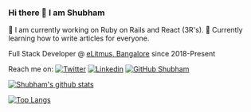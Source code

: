 ### Hi there 👋 I am Shubham




🔭 I am currently working on Ruby on Rails and React (3R's). 🌱 Currently learning how to write articles for everyone. 

<!-- 
⚡ Fun Fact: 
 -->

Full Stack Developer @ [eLitmus, Bangalore](https://github.com/elitmus/) since 2018-Present

Reach me on: 
[![Twitter](https://img.shields.io/twitter/follow/shubham9411?style=social)](https://twitter.com/shubham9411/)
[![Linkedin](https://img.shields.io/badge/-LinkedIn-0073b1?style=social&logo=Linkedin&link=https://www.linkedin.com/in/shubham9411/)](https://www.linkedin.com/in/shubham9411/)
[![GitHub Shubham](https://img.shields.io/github/followers/shubham9411?label=follow&style=social)](https://github.com/shubham9411)


[![Shubham's github stats](https://github-readme-stats.vercel.app/api?username=shubham9411&show_icons=true)](https://github.com/anuraghazra/github-readme-stats)

[![Top Langs](https://github-readme-stats.vercel.app/api/top-langs/?username=shubham9411&hide=php&layout=compact)](https://github.com/anuraghazra/github-readme-stats)

<!--
**shubham9411/shubham9411** is a ✨ _special_ ✨ repository because its `README.md` (this file) appears on your GitHub profile.

Here are some ideas to get you started:

- 🔭 I’m currently working on ...
- 🌱 I’m currently learning ...
- 👯 I’m looking to collaborate on ...
- 🤔 I’m looking for help with ...
- 💬 Ask me about ...
- 📫 How to reach me: ...
- 😄 Pronouns: ...
- ⚡ Fun fact: ...
-->

